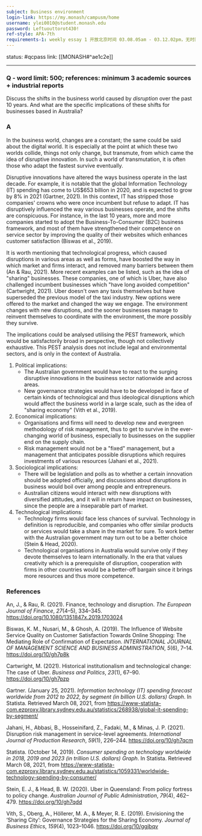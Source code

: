 ```yaml
---
subject: Business environment
login-link: https://my.monash/campusm/home
username: ylei0010@student.monash.edu
password: Leftuouttorot430!
ref-style: APA-7th
requirements-1: weekly essay 1 开放北京时间 03.08.05am - 03.12.02pm，无时间限制
---
```

status: #qcpass
link: [[MONASH#^ae1c2e]]

---

### Q - word limit: 500; references: minimum 3 academic sources + industrial reports

Discuss the shifts in the business world caused by *disruption* over the past 10 years. And what are the specific implications of these shifts for businesses based in Australia?

### A

In the business world, changes are a constant; the same could be said about the digital world. It is especially at the point at which these two worlds collide, things not only change, but transmute, from which came the idea of disruptive innovation. In such a world of transmutation, it is often those who adapt the fastest survive eventually.

Disruptive innovations have altered the ways business operate in the last decade. For example, it is notable that the global Information Technology (IT) spending has come to US$653 billion in 2020, and is expected to grow by 8% in 2021 (Gartner, 2021). In this context, IT has stripped those companies' crowns who were once incumbent but refuse to adapt. IT has disruptively influenced the way various businesses operate, and the shifts are conspicuous. For instance, in the last 10 years, more and more companies started to adopt the Business-To-Consumer (B2C) business framework, and most of them have strengthened their competence on service sector by improving the quality of their websites which enhances customer satisfaction (Biswas et al., 2019).

It is worth mentioning that technological progress, which caused disruptions in various areas as well as forms, have boosted the way in which market and firms interact, and removed many barriers between them (An & Rau, 2021). More recent examples can be listed, such as the idea of "sharing" businesses. These companies, one of which is Uber, have also challenged incumbent businesses which "have long avoided competition" (Cartwright, 2021). Uber doesn't own any taxis themselves but have superseded the previous model of the taxi industry. New options were offered to the market and changed the way we engage. The environment changes with new disruptions, and the sooner businesses manage to reinvent themselves to coordinate with the environment, the more possibly they survive.

The implications could be analysed utilising the PEST framework, which would be satisfactorily broad in perspective, though not collectively exhaustive. This PEST analysis does not include legal and environmental sectors, and is only in the context of Australia.

1.  Political implications:
    -   The Australian government would have to react to the surging disruptive innovations in the business sector nationwide and across areas.
    -   New governance strategies would have to be developed in face of certain kinds of technological and thus ideological disruptions which would affect the business world in a large scale, such as the idea of "sharing economy" (Vith et al., 2019).
2.  Economical implications:
    -   Organisations and firms will need to develop new and evergreen methodology of risk management, thus to get to survive in the ever-changing world of business, especially to businesses on the supplier end on the supply chain.
    -   Risk management would not be a "fixed" management, but a management that anticipates possible disruptions which requires investments of various resources (Jahani et al., 2021).
3.  Sociological implications:
    -   There will be legislation and polls as to whether a certain innovation should be adopted officially, and discussions about disruptions in business would boil over among people and entrepreneurs.
    -   Australian citizens would interact with new disruptions with diversified attitudes, and it will in return have impact on businesses, since the people are a inseparable part of market.
4.  Technological implications:
    -   Technology firms would face less chances of survival. Technology in definition is reproducible, and companies who offer similar products or services would take a share in the market for sure. To work better with the Australian government may turn out to be a better choice (Stein & Head, 2020).
    -   Technological organisations in Australia would survive only if they devote themselves to learn internationally. In the era that values creativity which is a prerequisite of disruption, cooperation with firms in other countries would be a better-off bargain since it brings more resources and thus more competence.

### References

An, J., & Rau, R. (2021). Finance, technology and disruption. *The European Journal of Finance*, *27*(4–5), 334–345. <https://doi.org/10.1080/1351847x.2019.1703024>

Biswas, K. M., Nusari, M., & Ghosh, A. (2019). The Influence of Website Service Quality on Customer Satisfaction Towards Online Shopping: The Mediating Role of Confirmation of Expectation. *INTERNATIONAL JOURNAL OF MANAGEMENT SCIENCE AND BUSINESS ADMINISTRATION*, *5*(6), 7–14. <https://doi.org/10/gh7p8k>

Cartwright, M. (2021). Historical institutionalism and technological change: The case of Uber. *Business and Politics*, *23*(1), 67–90. <https://doi.org/10/gh7pzp>

Gartner. (January 25, 2021). *Information technology (IT) spending forecast worldwide from 2012 to 2022, by segment (in billion U.S. dollars)* *Graph*. In Statista. Retrieved March 08, 2021, from <https://www-statista-com.ezproxy.library.sydney.edu.au/statistics/268938/global-it-spending-by-segment/>

Jahani, H., Abbasi, B., Hosseinifard, Z., Fadaki, M., & Minas, J. P. (2021). Disruption risk management in service-level agreements. *International Journal of Production Research*, *59*(1), 226–244. <https://doi.org/10/gh7qcm>

Statista. (October 14, 2019). *Consumer spending on technology worldwide in 2018, 2019 and 2023 (in trillion U.S. dollars)* *Graph*. In Statista. Retrieved March 08, 2021, from <https://www-statista-com.ezproxy.library.sydney.edu.au/statistics/1059331/worldwide-technology-spending-by-consumer/>

Stein, E. J., & Head, B. W. (2020). Uber in Queensland: From policy fortress to policy change. *Australian Journal of Public Administration*, *79*(4), 462–479. <https://doi.org/10/gh7qdd>

Vith, S., Oberg, A., Höllerer, M. A., & Meyer, R. E. (2019). Envisioning the ‘Sharing City’: Governance Strategies for the Sharing Economy. *Journal of Business Ethics*, *159*(4), 1023–1046. <https://doi.org/10/ggjbqv>
